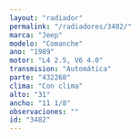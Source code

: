 ```yaml
---
layout: "radiador"
permalink: "/radiadores/3482/"
marca: "Jeep"
modelo: "Comanche"
ano: "1989"
motor: "L4 2.5, V6 4.0"
transmision: "Automática"
parte: "432268"
clima: "Con clima"
alto: "31"
ancho: "11 1/8"
observaciones: ""
id: "3482"
---
```


